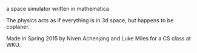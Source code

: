 a space simulator written in mathematica

The physics acts as if everything is in
3d space, but happens to be coplaner.

Made in Spring 2015 by Niven Achenjang
and Luke Miles for a CS class at WKU.
